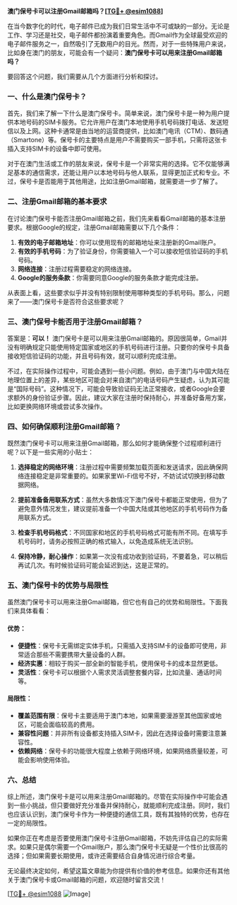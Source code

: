 **澳门保号卡可以注册Gmail邮箱吗？[[TG💪+ @esim1088](https://t.me/s/esim1088)]**

在当今数字化的时代，电子邮件已成为我们日常生活中不可或缺的一部分。无论是工作、学习还是社交，电子邮件都扮演着重要角色。而Gmail作为全球最受欢迎的电子邮件服务之一，自然吸引了无数用户的目光。然而，对于一些特殊用户来说，比如身在澳门的朋友，可能会有一个疑问：**澳门保号卡可以用来注册Gmail邮箱吗？**

要回答这个问题，我们需要从几个方面进行分析和探讨。

### **一、什么是澳门保号卡？**

首先，我们来了解一下什么是澳门保号卡。简单来说，澳门保号卡是一种为用户提供本地号码的SIM卡服务。它允许用户在澳门本地使用手机号码拨打电话、发送短信以及上网。这种卡通常是由当地的运营商提供，比如澳门电讯（CTM）、数码通（Smartone）等。保号卡的主要特点是用户不需要购买一部手机，只需将这张卡插入支持SIM卡的设备中即可使用。

对于在澳门生活或工作的朋友来说，保号卡是一个非常实用的选择。它不仅能够满足基本的通信需求，还能让用户以本地号码与他人联系，显得更加正式和专业。不过，保号卡是否能用于其他用途，比如注册Gmail邮箱，就需要进一步了解了。

### **二、注册Gmail邮箱的基本要求**

在讨论澳门保号卡能否注册Gmail邮箱之前，我们先来看看Gmail邮箱的基本注册要求。根据Google的规定，注册Gmail邮箱需要以下几个条件：

1. **有效的电子邮箱地址**：你可以使用现有的邮箱地址来注册新的Gmail账户。
2. **有效的手机号码**：为了验证身份，你需要输入一个可以接收短信验证码的手机号码。
3. **网络连接**：注册过程需要稳定的网络连接。
4. **Google的服务条款**：你需要同意Google的服务条款才能完成注册。

从表面上看，这些要求似乎并没有特别限制使用哪种类型的手机号码。那么，问题来了——澳门保号卡是否符合这些要求呢？

### **三、澳门保号卡能否用于注册Gmail邮箱？**

答案是：**可以！** 澳门保号卡是可以用来注册Gmail邮箱的。原因很简单，Gmail并没有明确规定只能使用特定国家或地区的手机号码进行注册。只要你的保号卡具备接收短信验证码的功能，并且号码有效，就可以顺利完成注册。

不过，在实际操作过程中，可能会遇到一些小问题。例如，由于澳门与中国大陆在地理位置上的差异，某些地区可能会对来自澳门的电话号码产生疑虑，认为其可能是“国际号码”。这种情况下，可能会导致验证码无法正常接收，或者Google会要求额外的身份验证步骤。因此，建议大家在注册时保持耐心，并准备好备用方案，比如更换网络环境或尝试多次操作。

### **四、如何确保顺利注册Gmail邮箱？**

既然澳门保号卡可以用来注册Gmail邮箱，那么如何才能确保整个过程顺利进行呢？以下是一些实用的小贴士：

1. **选择稳定的网络环境**：注册过程中需要频繁加载页面和发送请求，因此确保网络连接稳定是非常重要的。如果家里Wi-Fi信号不好，不妨试试切换到移动数据网络。
   
2. **提前准备备用联系方式**：虽然大多数情况下澳门保号卡都能正常使用，但为了避免意外情况发生，建议提前准备一个中国大陆或其他地区的手机号码作为备用联系方式。

3. **检查手机号码格式**：不同国家和地区的手机号码格式可能有所不同。在填写手机号码时，请务必按照正确的格式输入，以免造成系统无法识别。

4. **保持冷静，耐心操作**：如果第一次没有成功收到验证码，不要着急，可以稍后再试几次。有时候验证码可能会延迟到达，这是正常的。

### **五、澳门保号卡的优势与局限性**

虽然澳门保号卡可以用来注册Gmail邮箱，但它也有自己的优势和局限性。下面我们来具体看看：

#### **优势：**
- **便捷性**：保号卡无需绑定实体手机，只需插入支持SIM卡的设备即可使用，非常适合那些不需要携带大量设备的人群。
- **经济实惠**：相较于购买一部全新的智能手机，使用保号卡的成本显然更低。
- **灵活性**：保号卡可以根据个人需求灵活调整套餐内容，比如流量、通话时间等。

#### **局限性：**
- **覆盖范围有限**：保号卡主要适用于澳门本地，如果需要漫游至其他国家或地区，可能会面临较高的费用。
- **兼容性问题**：并非所有设备都支持插入SIM卡，因此在选择设备时需要注意兼容性。
- **依赖网络**：保号卡的功能很大程度上依赖于网络环境，如果网络质量较差，可能会影响使用体验。

### **六、总结**

综上所述，澳门保号卡是可以用来注册Gmail邮箱的。尽管在实际操作中可能会遇到一些小挑战，但只要做好充分准备并保持耐心，就能顺利完成注册。同时，我们也应该认识到，澳门保号卡作为一种便捷的通信工具，既有其独特的优势，也存在一定的局限性。

如果你正在考虑是否要使用澳门保号卡注册Gmail邮箱，不妨先评估自己的实际需求。如果只是偶尔需要一个Gmail账户，那么澳门保号卡无疑是一个性价比很高的选择；但如果需要长期使用，或许还需要结合自身情况进行综合考量。

无论最终决定如何，希望这篇文章能为你提供有价值的参考信息。如果你还有其他关于澳门保号卡或Gmail邮箱的问题，欢迎随时留言交流！

[[TG💪+ @esim1088](https://t.me/s/esim1088) ![Image](https://i.postimg.cc/4NQfJmqS/Snipaste-2025-05-13-00-14-12.png)]